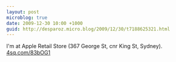 ```yaml
---
layout: post
microblog: true
date: 2009-12-30 10:00 +1000
guid: http://desparoz.micro.blog/2009/12/30/t7188625321.html
---
```

I'm at Apple Retail Store (367 George St, cnr King St, Sydney). [4sq.com/83bOG1](http://4sq.com/83bOG1)
